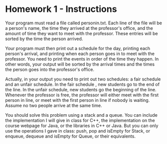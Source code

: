 # Homework 1 - Instructions

Your program must read a file called personin.txt. Each line of the file will be a person's name, the time they arrived at the professor's office, and the amount of time they want to meet with the professor. These entries will be sorted by the time the person arrived. 

Your program must then print out a schedule for the day, printing each person's arrival, and printing when each person goes in to meet with the professor. You need to print the events in order of the time they happen. In other words, your output will be sorted by the arrival times and the times the person goes into the professor's office.

Actually, in your output you need to print out two schedules: a fair schedule and an unfair schedule. In the fair schedule , new students go to the end of the line. In the unfair schedule, new students go the beginning of the line. Whenever the professor is free, the professor will either meet with the first person in line, or meet with the first person in line if nobody is waiting. Assume no two people arrive at the same time.

You should solve this problem using a stack and a queue. You can include the implementation I will give in class for C++, the implementation on the course webpage for Java, or the libraries in C++ or Java. But you can only use the operations I gave in class: push, pop and isEmpty for Stack, or enqueue, dequeue and isEmpty for Queue, or their equivalents.